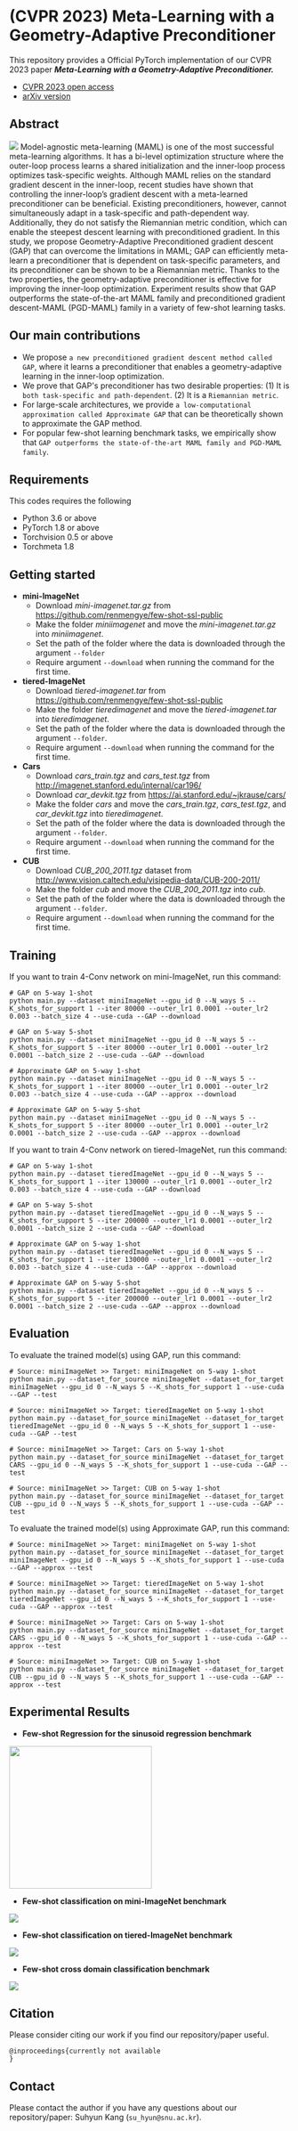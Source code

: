 # (CVPR 2023) Meta-Learning with a Geometry-Adaptive Preconditioner

This repository provides a Official PyTorch implementation of our CVPR 2023 paper ***Meta-Learning with a Geometry-Adaptive Preconditioner.***
+ [CVPR 2023 open access](https://openaccess.thecvf.com/content/CVPR2023/html/Kang_Meta-Learning_With_a_Geometry-Adaptive_Preconditioner_CVPR_2023_paper.html) 
+ [arXiv version](https://arxiv.org/abs/2304.01552)

## Abstract
<p float="left">
<img src='imgs/property1_figure.png' width='' height=''>
Model-agnostic meta-learning (MAML) is one of the most successful meta-learning algorithms. 
It has a bi-level optimization structure where the outer-loop process learns a shared initialization and the inner-loop process optimizes task-specific weights. 
Although MAML relies on the standard gradient descent in the inner-loop, recent studies have shown that controlling the inner-loop’s gradient descent with a meta-learned preconditioner can be beneficial. 
Existing preconditioners, however, cannot simultaneously adapt in a task-specific and path-dependent way. 
Additionally, they do not satisfy the Riemannian metric condition, which can enable the steepest descent learning with preconditioned gradient. 
In this study, we propose Geometry-Adaptive Preconditioned gradient descent (GAP) that can overcome the limitations in MAML; 
GAP can efficiently meta-learn a preconditioner that is dependent on task-specific parameters, and its preconditioner can be shown to be a Riemannian metric. 
Thanks to the two properties, the geometry-adaptive preconditioner is effective for improving the inner-loop optimization. 
Experiment results show that GAP outperforms the state-of-the-art MAML family and preconditioned gradient descent-MAML (PGD-MAML) family in a variety of few-shot learning tasks.

## Our main contributions
- We propose `a new preconditioned gradient descent method called GAP`, where it learns a preconditioner that enables a geometry-adaptive learning in the inner-loop optimization.
- We prove that GAP's preconditioner has two desirable properties: (1) It is `both task-specific and path-dependent`. (2) It is a `Riemannian metric`.
- For large-scale architectures, we provide `a low-computational approximation called Approximate GAP` that can be theoretically shown to approximate the GAP method. 
- For popular few-shot learning benchmark tasks, we empirically show that `GAP outperforms the state-of-the-art MAML family and PGD-MAML family`.

## Requirements
This codes requires the following
- Python 3.6 or above
- PyTorch 1.8 or above
- Torchvision 0.5 or above
- Torchmeta 1.8

## Getting started
- **mini-ImageNet**
  - Download _mini-imagenet.tar.gz_ from https://github.com/renmengye/few-shot-ssl-public
  - Make the folder _miniimagenet_ and move the _mini-imagenet.tar.gz_ into _miniimagenet_.
  - Set the path of the folder where the data is downloaded through the argument `--folder`
  - Require argument `--download` when running the command for the first time.
- **tiered-ImageNet**
  - Download _tiered-imagenet.tar_ from https://github.com/renmengye/few-shot-ssl-public
  - Make the folder _tieredimagenet_ and move the _tiered-imagenet.tar_ into _tieredimagenet_.
  - Set the path of the folder where the data is downloaded through the argument `--folder`.
  - Require argument `--download` when running the command for the first time.
- **Cars**
  - Download _cars_train.tgz_ and _cars_test.tgz_ from http://imagenet.stanford.edu/internal/car196/
  - Download _car_devkit.tgz_ from https://ai.stanford.edu/~jkrause/cars/
  - Make the folder _cars_ and move the _cars_train.tgz_, _cars_test.tgz_, and _car_devkit.tgz_ into _tieredimagenet_.
  - Set the path of the folder where the data is downloaded through the argument `--folder`.
  - Require argument `--download` when running the command for the first time.
- **CUB**
  - Download _CUB_200_2011.tgz_ dataset from http://www.vision.caltech.edu/visipedia-data/CUB-200-2011/
  - Make the folder _cub_ and move the _CUB_200_2011.tgz_ into _cub_.
  - Set the path of the folder where the data is downloaded through the argument `--folder`.
  - Require argument `--download` when running the command for the first time.

## Training
If you want to train 4-Conv network on mini-ImageNet, run this command:
```
# GAP on 5-way 1-shot
python main.py --dataset miniImageNet --gpu_id 0 --N_ways 5 --K_shots_for_support 1 --iter 80000 --outer_lr1 0.0001 --outer_lr2 0.003 --batch_size 4 --use-cuda --GAP --download

# GAP on 5-way 5-shot
python main.py --dataset miniImageNet --gpu_id 0 --N_ways 5 --K_shots_for_support 5 --iter 80000 --outer_lr1 0.0001 --outer_lr2 0.0001 --batch_size 2 --use-cuda --GAP --download

# Approximate GAP on 5-way 1-shot
python main.py --dataset miniImageNet --gpu_id 0 --N_ways 5 --K_shots_for_support 1 --iter 80000 --outer_lr1 0.0001 --outer_lr2 0.003 --batch_size 4 --use-cuda --GAP --approx --download

# Approximate GAP on 5-way 5-shot
python main.py --dataset miniImageNet --gpu_id 0 --N_ways 5 --K_shots_for_support 5 --iter 80000 --outer_lr1 0.0001 --outer_lr2 0.0001 --batch_size 2 --use-cuda --GAP --approx --download
```

If you want to train 4-Conv network on tiered-ImageNet, run this command:
```
# GAP on 5-way 1-shot
python main.py --dataset tieredImageNet --gpu_id 0 --N_ways 5 --K_shots_for_support 1 --iter 130000 --outer_lr1 0.0001 --outer_lr2 0.003 --batch_size 4 --use-cuda --GAP --download

# GAP on 5-way 5-shot
python main.py --dataset tieredImageNet --gpu_id 0 --N_ways 5 --K_shots_for_support 5 --iter 200000 --outer_lr1 0.0001 --outer_lr2 0.0001 --batch_size 2 --use-cuda --GAP --download

# Approximate GAP on 5-way 1-shot
python main.py --dataset tieredImageNet --gpu_id 0 --N_ways 5 --K_shots_for_support 1 --iter 130000 --outer_lr1 0.0001 --outer_lr2 0.003 --batch_size 4 --use-cuda --GAP --approx --download

# Approximate GAP on 5-way 5-shot
python main.py --dataset tieredImageNet --gpu_id 0 --N_ways 5 --K_shots_for_support 5 --iter 200000 --outer_lr1 0.0001 --outer_lr2 0.0001 --batch_size 2 --use-cuda --GAP --approx --download
```

## Evaluation
To evaluate the trained model(s) using GAP, run this command:
```
# Source: miniImageNet >> Target: miniImageNet on 5-way 1-shot
python main.py --dataset_for_source miniImageNet --dataset_for_target miniImageNet --gpu_id 0 --N_ways 5 --K_shots_for_support 1 --use-cuda --GAP --test

# Source: miniImageNet >> Target: tieredImageNet on 5-way 1-shot
python main.py --dataset_for_source miniImageNet --dataset_for_target tieredImageNet --gpu_id 0 --N_ways 5 --K_shots_for_support 1 --use-cuda --GAP --test

# Source: miniImageNet >> Target: Cars on 5-way 1-shot
python main.py --dataset_for_source miniImageNet --dataset_for_target CARS --gpu_id 0 --N_ways 5 --K_shots_for_support 1 --use-cuda --GAP --test

# Source: miniImageNet >> Target: CUB on 5-way 1-shot
python main.py --dataset_for_source miniImageNet --dataset_for_target CUB --gpu_id 0 --N_ways 5 --K_shots_for_support 1 --use-cuda --GAP --test
```

To evaluate the trained model(s) using Approximate GAP, run this command:
```
# Source: miniImageNet >> Target: miniImageNet on 5-way 1-shot
python main.py --dataset_for_source miniImageNet --dataset_for_target miniImageNet --gpu_id 0 --N_ways 5 --K_shots_for_support 1 --use-cuda --GAP --approx --test

# Source: miniImageNet >> Target: tieredImageNet on 5-way 1-shot
python main.py --dataset_for_source miniImageNet --dataset_for_target tieredImageNet --gpu_id 0 --N_ways 5 --K_shots_for_support 1 --use-cuda --GAP --approx --test

# Source: miniImageNet >> Target: Cars on 5-way 1-shot
python main.py --dataset_for_source miniImageNet --dataset_for_target CARS --gpu_id 0 --N_ways 5 --K_shots_for_support 1 --use-cuda --GAP --approx --test

# Source: miniImageNet >> Target: CUB on 5-way 1-shot
python main.py --dataset_for_source miniImageNet --dataset_for_target CUB --gpu_id 0 --N_ways 5 --K_shots_for_support 1 --use-cuda --GAP --approx --test
```

## Experimental Results
- **Few-shot Regression for the sinusoid regression benchmark**
<p float="left">
<img src='imgs/few-shot-regression.png' width='' height='256'>

- **Few-shot classification on mini-ImageNet benchmark**
<p float="left">
<img src='imgs/few-shot-classification-mini.png' width='' height=''>

- **Few-shot classification on tiered-ImageNet benchmark**
<p float="left">
<img src='imgs/few-shot-classification-tiered.png' width='' height=''>

- **Few-shot cross domain classification benchmark**
<p float="left">
<img src='imgs/few-shot-cross-domain.png' width='' height=''>

## Citation
Please consider citing our work if you find our repository/paper useful.
```
@inproceedings{currently not available
}
```

## Contact
Please contact the author if you have any questions about our repository/paper: Suhyun Kang (`su_hyun@snu.ac.kr`).
